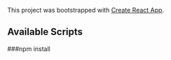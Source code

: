This project was bootstrapped with [Create React App](https://github.com/facebook/create-react-app).

## Available Scripts

###npm install
